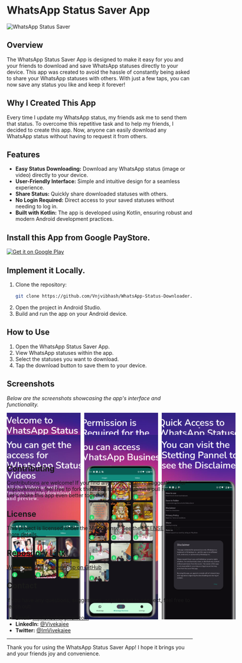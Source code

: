 # WhatsApp Status Saver App
![WhatsApp Status Saver](https://img.shields.io/badge/WhatsApp-Status%20Saver-brightgreen)

## Overview
The WhatsApp Status Saver App is designed to make it easy for you and your friends to download and save WhatsApp statuses directly to your device. This app was created to avoid the hassle of constantly being asked to share your WhatsApp statuses with others. With just a few taps, you can now save any status you like and keep it forever!

## Why I Created This App
Every time I update my WhatsApp status, my friends ask me to send them that status. To overcome this repetitive task and to help my friends, I decided to create this app. Now, anyone can easily download any WhatsApp status without having to request it from others.

## Features
- **Easy Status Downloading:** Download any WhatsApp status (image or video) directly to your device.
- **User-Friendly Interface:** Simple and intuitive design for a seamless experience.
- **Share Status:** Quickly share downloaded statuses with others.
- **No Login Required:** Direct access to your saved statuses without needing to log in.
- **Built with Kotlin:** The app is developed using Kotlin, ensuring robust and modern Android development practices.

## Install this App from Google PayStore.

[<img alt="Get it on Google Play" height="80" src="https://play.google.com/intl/en_us/badges/images/generic/en_badge_web_generic.png">](https://play.google.com/store/apps/details?id=in.innovateria.wa_statussaver)

## Implement it Locally.
1. Clone the repository:
   ```bash
   git clone https://github.com/Vnjvibhash/WhatsApp-Status-Downloader.git
   ```
2. Open the project in Android Studio.
3. Build and run the app on your Android device.

## How to Use
1. Open the WhatsApp Status Saver App.
2. View WhatsApp statuses within the app.
3. Select the statuses you want to download.
4. Tap the download button to save them to your device.

## Screenshots
*Below are the screenshots showcasing the app's interface and functionality.*
<div style="display: grid; grid-template-columns: repeat(3, 200px); grid-template-rows: repeat(2, 50px); gap: 10px;">
    <img src="assets/image0.png" alt="Screenshot 1" style="width: 200px; height: 500px; object-fit: cover;">
    <img src="assets/image01.png" alt="Screenshot 2" style="width: 200px; height: 500px; object-fit: cover;">
    <img src="assets/image1.png" alt="Screenshot 3" style="width: 200px; height: 500px; object-fit: cover;">
    <img src="assets/image2.png" alt="Screenshot 4" style="width: 200px; height: 500px; object-fit: cover;">
    <img src="assets/image3.png" alt="Screenshot 5" style="width: 200px; height: 500px; object-fit: cover;">
    <img src="assets/image4.png" alt="Screenshot 6" style="width: 200px; height: 500px; object-fit: cover;">
</div>

## Contributing
Contributions are welcome! If you find any issues or have suggestions for improvements, feel free to fork the repository and submit a pull request. Let's make this app even better together!

## License
This project is licensed under the MIT License. See the [LICENSE](LICENSE) file for more details.

## Repository Link
[WhatsApp Status Saver App on GitHub](https://github.com/Vnjvibhash/WhatsApp-Status-Downloader)

## Contact
If you have any questions, suggestions, or just want to connect, feel free to reach out:

- **Email:** vnjvibhash@gmail.com
- **LinkedIn:** [@Vivekajee](https://www.linkedin.com/in/Vivekajee/)
- **Twitter:** [@ImVivekajee](https://twitter.com/ImVivekajee)

---

Thank you for using the WhatsApp Status Saver App! I hope it brings you and your friends joy and convenience.
